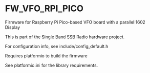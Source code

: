 # FW_VFO_RPI_PICO
Firmware for Raspberry Pi Pico-based VFO board with a parallel 1602 Display

This is part of the Single Band SSB Radio hardware project.

For configuration info, see include/config_default.h

Requires platformio to build the firmware

See platformio.ini for the library requirements.
